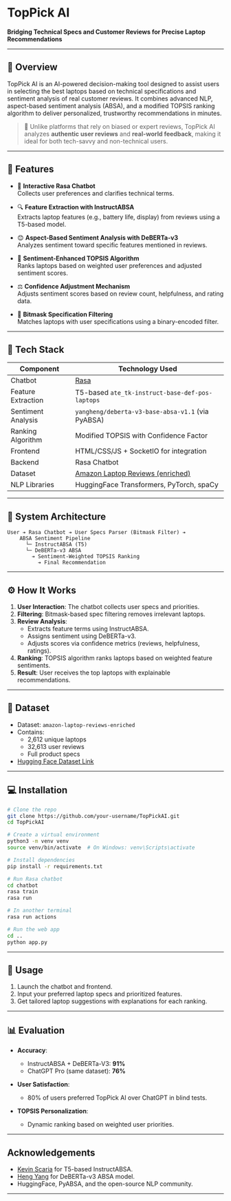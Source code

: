 # TopPick AI 
**Bridging Technical Specs and Customer Reviews for Precise Laptop Recommendations**  

---

## 📌 Overview

TopPick AI is an AI-powered decision-making tool designed to assist users in selecting the best laptops based on technical specifications and sentiment analysis of real customer reviews. It combines advanced NLP, aspect-based sentiment analysis (ABSA), and a modified TOPSIS ranking algorithm to deliver personalized, trustworthy recommendations in minutes.

> 🧠 Unlike platforms that rely on biased or expert reviews, TopPick AI analyzes **authentic user reviews** and **real-world feedback**, making it ideal for both tech-savvy and non-technical users.

---

## 🌟 Features

- 💬 **Interactive Rasa Chatbot**  
  Collects user preferences and clarifies technical terms.

- 🔍 **Feature Extraction with InstructABSA**  
  Extracts laptop features (e.g., battery life, display) from reviews using a T5-based model.

- 😊 **Aspect-Based Sentiment Analysis with DeBERTa-v3**  
  Analyzes sentiment toward specific features mentioned in reviews.

- 🧲 **Sentiment-Enhanced TOPSIS Algorithm**  
  Ranks laptops based on weighted user preferences and adjusted sentiment scores.

- ⚖️ **Confidence Adjustment Mechanism**  
  Adjusts sentiment scores based on review count, helpfulness, and rating data.

- 🌟 **Bitmask Specification Filtering**  
  Matches laptops with user specifications using a binary-encoded filter.

---

## 💠 Tech Stack

| Component            | Technology Used                                           |
|---------------------|-----------------------------------------------------------|
| Chatbot             | [Rasa](https://rasa.com/)                                 |
| Feature Extraction  | T5-based `ate_tk-instruct-base-def-pos-laptops`           |
| Sentiment Analysis  | `yangheng/deberta-v3-base-absa-v1.1` (via PyABSA)         |
| Ranking Algorithm   | Modified TOPSIS with Confidence Factor                    |
| Frontend            | HTML/CSS/JS + SocketIO for integration                    |
| Backend             | Rasa Chatbot                                              |
| Dataset             | [Amazon Laptop Reviews (enriched)](https://huggingface.co/datasets/naga-jay/amazon-laptop-reviews-enriched) |
| NLP Libraries       | HuggingFace Transformers, PyTorch, spaCy                  |

---

## 🧱 System Architecture

```
User ➔ Rasa Chatbot ➔ User Specs Parser (Bitmask Filter) ➔
    ABSA Sentiment Pipeline
      └─ InstructABSA (T5)
      └─ DeBERTa-v3 ABSA
        ➔ Sentiment-Weighted TOPSIS Ranking
          ➔ Final Recommendation
```

---

## ⚙️ How It Works

1. **User Interaction**: The chatbot collects user specs and priorities.
2. **Filtering**: Bitmask-based spec filtering removes irrelevant laptops.
3. **Review Analysis**:
   - Extracts feature terms using InstructABSA.
   - Assigns sentiment using DeBERTa-v3.
   - Adjusts scores via confidence metrics (reviews, helpfulness, ratings).
4. **Ranking**: TOPSIS algorithm ranks laptops based on weighted feature sentiments.
5. **Result**: User receives the top laptops with explainable recommendations.

---

## 📂 Dataset

- Dataset: `amazon-laptop-reviews-enriched`
- Contains:
  - 2,612 unique laptops
  - 32,613 user reviews
  - Full product specs
- [Hugging Face Dataset Link](https://huggingface.co/datasets/naga-jay/amazon-laptop-reviews-enriched)

---

## 💻 Installation

```bash
# Clone the repo
git clone https://github.com/your-username/TopPickAI.git
cd TopPickAI

# Create a virtual environment
python3 -m venv venv
source venv/bin/activate  # On Windows: venv\Scripts\activate

# Install dependencies
pip install -r requirements.txt

# Run Rasa chatbot
cd chatbot
rasa train
rasa run

# In another terminal
rasa run actions

# Run the web app
cd ..
python app.py
```

---

## 🚀 Usage

1. Launch the chatbot and frontend.
2. Input your preferred laptop specs and prioritized features.
3. Get tailored laptop suggestions with explanations for each ranking.

---

## 📊 Evaluation

- **Accuracy**:
  - InstructABSA + DeBERTa-V3: **91%**
  - ChatGPT Pro (same dataset): **76%**

- **User Satisfaction**:
  - 80% of users preferred TopPick AI over ChatGPT in blind tests.

- **TOPSIS Personalization**:
  - Dynamic ranking based on weighted user priorities.

---

## Acknowledgements

- [Kevin Scaria](https://huggingface.co/kevinscaria) for T5-based InstructABSA.
- [Heng Yang](https://huggingface.co/yangheng) for DeBERTa-v3 ABSA model.
- HuggingFace, PyABSA, and the open-source NLP community.

---
